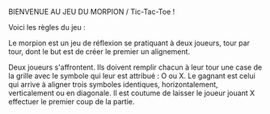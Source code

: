 BIENVENUE AU JEU DU MORPION / Tic-Tac-Toe !

Voici les règles du jeu :

Le morpion est un jeu de réflexion se pratiquant à deux joueurs, tour par tour,
dont le but est de créer le premier un alignement.

Deux joueurs s'affrontent. Ils doivent remplir chacun à leur tour une case de la grille avec le symbole qui
leur est attribué : O ou X. Le gagnant est celui qui arrive à aligner trois symboles identiques, horizontalement, 
verticalement ou en diagonale. Il est coutume de laisser le joueur jouant X effectuer le premier coup de la partie.
